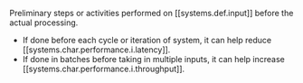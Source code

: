 
Preliminary steps or activities performed on [[systems.def.input]] before the actual processing.

- If done before each cycle or iteration of system, it can help reduce [[systems.char.performance.i.latency]].
- If done in batches before taking in multiple inputs, it can help increase [[systems.char.performance.i.throughput]].